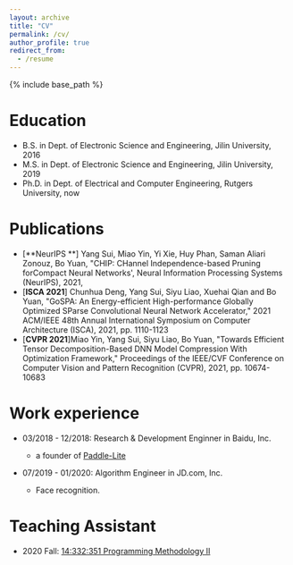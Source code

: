 ```yaml
---
layout: archive
title: "CV"
permalink: /cv/
author_profile: true
redirect_from:
  - /resume
---
```


{% include base_path %}

Education
======
* B.S. in Dept. of Electronic Science and Engineering, Jilin University, 2016
* M.S. in Dept. of Electronic Science and Engineering, Jilin University, 2019
* Ph.D. in Dept. of Electrical and Computer Engineering, Rutgers University, now

Publications
======
* [**NeurIPS **] Yang Sui, Miao Yin, Yi Xie, Huy Phan, Saman Aliari Zonouz, Bo Yuan, "CHIP: CHannel Independence-based Pruning forCompact Neural Networks', Neural Information Processing Systems (NeurIPS), 2021, 
* [**ISCA 2021**] Chunhua Deng, Yang Sui, Siyu Liao, Xuehai Qian and Bo Yuan, "GoSPA: An Energy-efficient High-performance Globally Optimized SParse Convolutional Neural Network Accelerator," 2021 ACM/IEEE 48th Annual International Symposium on Computer Architecture (ISCA), 2021, pp. 1110-1123
* [**CVPR 2021**]Miao Yin, Yang Sui, Siyu Liao, Bo Yuan, "Towards Efficient Tensor Decomposition-Based DNN Model Compression With Optimization Framework," Proceedings of the IEEE/CVF Conference on Computer Vision and Pattern Recognition (CVPR), 2021, pp. 10674-10683

Work experience
======
* 03/2018 - 12/2018: Research & Development Enginner in Baidu, Inc.
  * a founder of [Paddle-Lite](https://github.com/PaddlePaddle/Paddle-Lite)

* 07/2019 - 01/2020: Algorithm Engineer in JD.com, Inc.
  * Face recognition.
  
Teaching Assistant
======
* 2020 Fall: [14:332:351 Programming Methodology II](https://www.ece.rutgers.edu/332351)

[comment]: <> (Service and leadership)

[comment]: <> (======)

[comment]: <> (* Currently signed in to 43 different slack teams)
